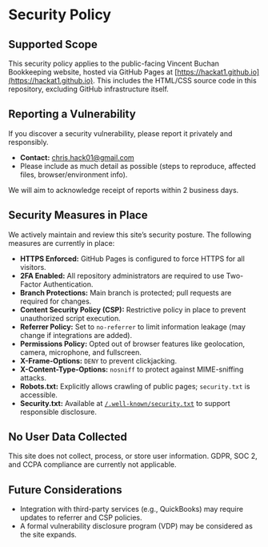 # Security Policy

## Supported Scope

This security policy applies to the public-facing Vincent Buchan Bookkeeping website, hosted via GitHub Pages at [https://hackat1.github.io](https://hackat1.github.io). This includes the HTML/CSS source code in this repository, excluding GitHub infrastructure itself.

## Reporting a Vulnerability

If you discover a security vulnerability, please report it privately and responsibly.

- **Contact:** chris.hack01@gmail.com  
- Please include as much detail as possible (steps to reproduce, affected files, browser/environment info).

We will aim to acknowledge receipt of reports within 2 business days.

## Security Measures in Place

We actively maintain and review this site’s security posture. The following measures are currently in place:

- **HTTPS Enforced:** GitHub Pages is configured to force HTTPS for all visitors.  
- **2FA Enabled:** All repository administrators are required to use Two-Factor Authentication.  
- **Branch Protections:** Main branch is protected; pull requests are required for changes.  
- **Content Security Policy (CSP):** Restrictive policy in place to prevent unauthorized script execution.  
- **Referrer Policy:** Set to `no-referrer` to limit information leakage (may change if integrations are added).  
- **Permissions Policy:** Opted out of browser features like geolocation, camera, microphone, and fullscreen.  
- **X-Frame-Options:** `DENY` to prevent clickjacking.  
- **X-Content-Type-Options:** `nosniff` to protect against MIME-sniffing attacks.  
- **Robots.txt:** Explicitly allows crawling of public pages; `security.txt` is accessible.  
- **Security.txt:** Available at [`/.well-known/security.txt`](https://hackat1.github.io/.well-known/security.txt) to support responsible disclosure.

## No User Data Collected

This site does not collect, process, or store user information. GDPR, SOC 2, and CCPA compliance are currently not applicable.

## Future Considerations

- Integration with third-party services (e.g., QuickBooks) may require updates to referrer and CSP policies.  
- A formal vulnerability disclosure program (VDP) may be considered as the site expands.
